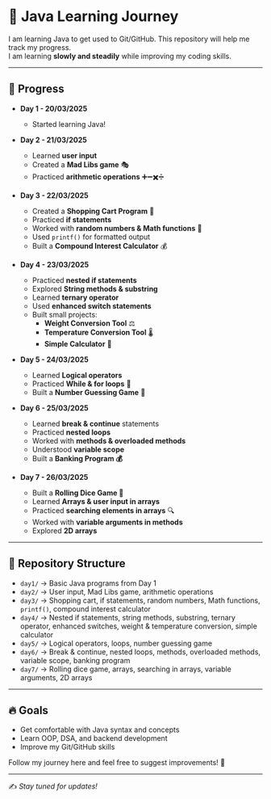 # 🚀 Java Learning Journey  

I am learning Java to get used to Git/GitHub. This repository will help me track my progress.  
I am learning **slowly and steadily** while improving my coding skills.  

---

## 📅 Progress  

- **Day 1 - 20/03/2025**  
  - Started learning Java!  

- **Day 2 - 21/03/2025**  
  - Learned **user input**  
  - Created a **Mad Libs game** 🎭  
  - Practiced **arithmetic operations** ➕➖✖️➗  

- **Day 3 - 22/03/2025**  
  - Created a **Shopping Cart Program** 🛒  
  - Practiced **if statements**  
  - Worked with **random numbers & Math functions** 🎲  
  - Used `printf()` for formatted output  
  - Built a **Compound Interest Calculator** 💰  

- **Day 4 - 23/03/2025**  
  - Practiced **nested if statements**  
  - Explored **String methods & substring**  
  - Learned **ternary operator**  
  - Used **enhanced switch statements**  
  - Built small projects:  
    - **Weight Conversion Tool** ⚖️  
    - **Temperature Conversion Tool** 🌡️  
    - **Simple Calculator** 🧮  

- **Day 5 - 24/03/2025**  
  - Learned **Logical operators**  
  - Practiced **While & for loops** 🔄  
  - Built a **Number Guessing Game** 🎰  

- **Day 6 - 25/03/2025**  
  - Learned **break & continue** statements  
  - Practiced **nested loops**  
  - Worked with **methods & overloaded methods**  
  - Understood **variable scope**  
  - Built a **Banking Program 💰**  

- **Day 7 - 26/03/2025**  
  - Built a **Rolling Dice Game 🎲**  
  - Learned **Arrays & user input in arrays**  
  - Practiced **searching elements in arrays** 🔍  
  - Worked with **variable arguments in methods**  
  - Explored **2D arrays**  

---

## 📂 Repository Structure  

- `day1/` → Basic Java programs from Day 1  
- `day2/` → User input, Mad Libs game, arithmetic operations  
- `day3/` → Shopping cart, if statements, random numbers, Math functions, `printf()`, compound interest calculator  
- `day4/` → Nested if statements, string methods, substring, ternary operator, enhanced switches, weight & temperature conversion, simple calculator  
- `day5/` → Logical operators, loops, number guessing game  
- `day6/` → Break & continue, nested loops, methods, overloaded methods, variable scope, banking program  
- `day7/` → Rolling dice game, arrays, searching in arrays, variable arguments, 2D arrays  

---

## **🔥 Goals**  

- Get comfortable with Java syntax and concepts  
- Learn OOP, DSA, and backend development  
- Improve my Git/GitHub skills  

Follow my journey here and feel free to suggest improvements! 🚀  

---

✍️ *Stay tuned for updates!*  
